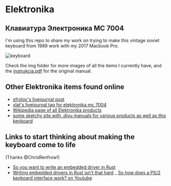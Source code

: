 # Elektronika
## Клавиатура Электроника МС 7004

I'm using this repo to share my work on trying to make this vintage soviet keyboard from 1989 work with my 2017 Macbook Pro. 

![keyboard](img/keyboard.png)

Check the img folder for more images of all the items I currently have, and the [instrukcia.pdf](instrukcia.pdf) for the original manual.

## Other Elektronika items found online

- [sfrolov's livejournal post](https://sfrolov.livejournal.com/62753.html)
- [xlat's livejournal tag for elektronika mc 7004](https://xlat.livejournal.com/tag/Электроника%20МС%207004)
- [Wikipedia page of all Elektronika products](https://ru.wikipedia.org/wiki/Электроника_(торговая_марка))
- [some sketchy site with .djvu manuals for various products as well as this keyboard](http://era-cg.su/grands/dvkdoc.htm)

## Links to start thinking about making the keyboard come to life
(Thanks @ChrisRenfrow!)
- [So you want to write an embedded driver in Rust](https://dev.to/minkovsky/so-you-want-to-write-an-embedded-driver-in-rust-2iko)
- [Writing embedded drivers in Rust isn't that hard](https://hargonix.github.io/rust-2c-driver-p1/)
_ [So how does a PS/2 keyboard interface work? on Youtube](https://www.youtube.com/watch?v=7aXbh9VUB3U)
